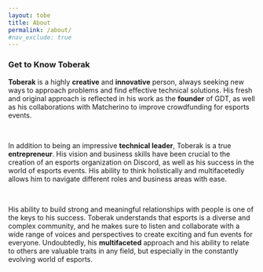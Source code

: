 ```yaml
---
layout: tobe
title: About
permalink: /about/
#nav_exclude: true
---
```


<h3>Get to Know Toberak</h3>
<p><strong>Toberak</strong> is a highly <strong>creative</strong> and <strong>innovative</strong> person, always seeking new ways to approach problems and find effective technical solutions. His fresh and original approach is reflected in his work as the <strong>founder</strong> of GDT, as well as his collaborations with Matcherino to improve crowdfunding for esports events.</p>
<br>
<p>In addition to being an impressive <strong>technical leader</strong>, Toberak is a true <strong>entrepreneur</strong>. His vision and business skills have been crucial to the creation of an esports organization on Discord, as well as his success in the world of esports events. His ability to think holistically and multifacetedly allows him to navigate different roles and business areas with ease.</p>
<br>
<p>His ability to build strong and meaningful relationships with people is one of the keys to his success. Toberak understands that esports is a diverse and complex community, and he makes sure to listen and collaborate with a wide range of voices and perspectives to create exciting and fun events for everyone. Undoubtedly, his <strong>multifaceted</strong> approach and his ability to relate to others are valuable traits in any field, but especially in the constantly evolving world of esports.</p>
